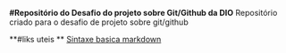 **#Repositório do Desafio do projeto sobre Git/Github da DIO**
Repositório criado para o desafio de projeto sobre git/github

**#liks uteis **
[Sintaxe basica markdown](https://www.markdownguide.org/basic-syntax/)
